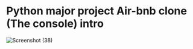 # Python major project Air-bnb clone (The console) intro

![Screenshot (38)](https://github.com/pepe-sm/AirBnB_clone/assets/52682563/8ae3e05d-8a32-445b-bcb1-e50b61785656)
